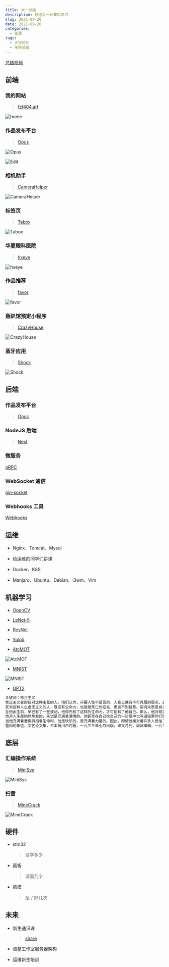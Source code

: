 ```yaml
---
title: 大一总结
description: 总结大一计算机学习
slug: 2021-09-20
date: 2021-09-20
categories:
  - 生活
tags:
  - 大学时代
  - 年终总结
---
```


[总结视频](https://www.bilibili.com/video/BV1MU4y1A7bJ)

## 前端

### 我的网站

> [fzf404.art](https://www.fzf404.art/)

![home](https://cdn.jsdelivr.net/gh/fzf404/image/home/v1.0.0.webp)

### 作品发布平台

> [Opus](https://github.com/fzf404/Opus)

![Opus](https://cdn.jsdelivr.net/gh/fzf404/image/Opus/show.webp)

![Edit](https://cdn.jsdelivr.net/gh/fzf404/image/Opus/edit.webp)

### 相机助手

> [CameraHelper](https://github.com/fzf404/CameraHelper)

![CameraHelper](https://cdn.jsdelivr.net/gh/fzf404/image/CameraHelper/show.webp)

### 标签页

> [Tabox](https://github.com/fzf404/Tabox)

![Tabox](https://cdn.jsdelivr.net/gh/fzf404/image/Tabox/show.webp)

### 华夏眼科医院

> [hxeye](https://github.com/fzf404/hxeye)

![hxeye](https://cdn.jsdelivr.net/gh/fzf404/image/hxeye/show.webp)

### 作品推荐

> [favor](https://favor.fzf404.art)

![favor](https://cdn.jsdelivr.net/gh/fzf404/image/favor/show.webp)

### 轰趴馆预定小程序

> [CrazyHouse](https://github.com/fzf404/CrazyHouse)

![CrazyHouse](https://cdn.jsdelivr.net/gh/fzf404/image/CrazyHouse/show.webp)

### 蓝牙应用

> [Shock](https://github.com/fzf404/Shock)

![Shock](https://cdn.jsdelivr.net/gh/fzf404/image/Shock/show.webp)

## 后端

### 作品发布平台

> [Opus](https://github.com/fzf404/Opus)

### NodeJS 后端

> [Nest](https://github.com/fzf404/nest-template)

### 微服务

[gRPC](https://github.com/fzf404/go-grpc-demo)

### WebSocket 通信

[gin-socket](https://github.com/fzf404/gin-socket)

### Webhooks 工具

[Webhooks](https://github.com/fzf404/WebHooks)

## 运维

- Nginx、Tomcat、Mysql

- 给运维的同学们讲课

- Docker、K8S

- Manjaro、Ubuntu、Debian、i3wm、Vim

## 机器学习

- [OpenCV](https://note.fzf404.art/#/Python/7.Vision/50-OpenCV)

- [LeNet-5](https://colab.research.google.com/drive/1PfAehmIm6pHYe17oS0KzryAGEcb_r2g_?usp=sharing)

- [ResNet](https://colab.research.google.com/drive/1Iuk_TV7m2iOgts7BTDFMI8VpgyI16T82?usp=sharing)

- [Yolo5](https://colab.research.google.com/drive/1NtHLPCTkbZwAamNCctTK3Z8nYWFXzyFY?usp=sharing)

- [AtcMOT](https://github.com/fzf404/AtcMOT)

![AtcMOT](https://cdn.jsdelivr.net/gh/fzf404/image/AtcMOT/show.webp)

- [MNIST](https://colab.research.google.com/drive/1znMDwJh7MRGDCmN6Hc7UZnpBLfdamWDn?usp=sharing)

![MNIST](https://cdn.jsdelivr.net/gh/fzf404/image/blog/2022-10-14_11-29-16.webp)

- [GPT2](https://github.com/fzf404/GPT2-Chinese)

```txt
关键词：修正主义
修正主义者即反对这种主张的人。他们认为，只要人性不是恶的，人身上就有不可克服的弱点，必须加以克服。
反对这种人生虚无主义的人，既没有生命力，也就是死亡的征兆，更谈不到智慧。契诃夫愿意自己的作品有血有肉，有激情，有创造，有欢乐，有悲壮。有这样的属于自己的全部优点的艺术，怎么能够叫做没有意义呢？他在创作自己的作品的时候，从不旁骛自己想要什么结果，也不预备什么结果。他一生只是在创造他自己要创造的那样的属于他自己的特殊的执着的生命，他不为他的生命的没有意义而苦恼，他没有这样的苦恼，因而也就有了创造他要表现的生命不是一般的生命，不是世俗的生命，而是精神的生命。
在他出生前，早已有了一些波动，他得先有了这样的生命力，才可能有了他自己。那么，他对现实生活有怎样的感觉呢？他始终是冷静的，顽强的。他的感觉是那样强烈，那样强烈，有时竟至使他顾而不见。他对他不满意这里的一切，但是他永远也不曾像别人指出应该作哪样的改革，或者应该避开哪样的事情。
他对人生是始终热爱的，永远是充满着激情的。他甚至在自己给自己的一封信中也写道如果你们想接受我这不同于常人的激情，如果你们想从我这里学习什么东西，请不要犹豫，因为我会给你们想要学习的东西！在这方面，他不仅有着强烈的激情，而且有着坚强的意志。他不相信别人可以骗得了他，他有着致命的决心。他一生致力于他的工作，但他决不向别人低估他的工作的难能可贵。
当他充满着激情拥抱着生命时，他是快乐的，是充满着力量的。因此，即使他面对着许多人低估了他的力量时，他充满了力量的自信的面容是会给他们一个致命的打击的。锻炼自己的生命力，即使是不充足的地方，也将给你带来充足的力量。这样的力量足以战胜任何困难。
苦闷的象征，文艺论文集，日本厨川白村著，一九三三年七月出版。译文月刊，周渊编辑，一九三六年七月创刊于上海，为期一个月。译文社编辑，一九三七年九月创刊于北京，为期十一个月。收入我们的文学集，附录周扬的文学战线编的文学战线的撰稿者和代表。
```

## 底层

### 汇编操作系统

> [MiniSys](https://github.com/fzf404/MiniSys)

![MiniSys](https://cdn.jsdelivr.net/gh/fzf404/image/MiniSys/05-GUI.webp)

### 扫雷

> [MineCrack](https://github.com/fzf404/MineCrack)

![MineCrack](https://cdn.jsdelivr.net/gh/fzf404/image/MineCrack/show.webp)

## 硬件

- stm32

  > 没学多少

- 画板

  > 没画几个

- 航模

  > 坠了好几次

## 未来

- 新生通识课

  > [share](https://share.fzf404.art/)

- 调整工作室服务器架构

- 运维新生培训